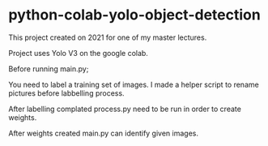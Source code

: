 # python-colab-yolo-object-detection

This project created on 2021 for one of my master lectures.

Project uses Yolo V3 on the google colab.

Before running main.py;

You need to label a training set of images. I made a helper script to rename pictures before labbelling process.

After labelling complated process.py need to be run in order to create weights. 

After weights created main.py can identify given images.

